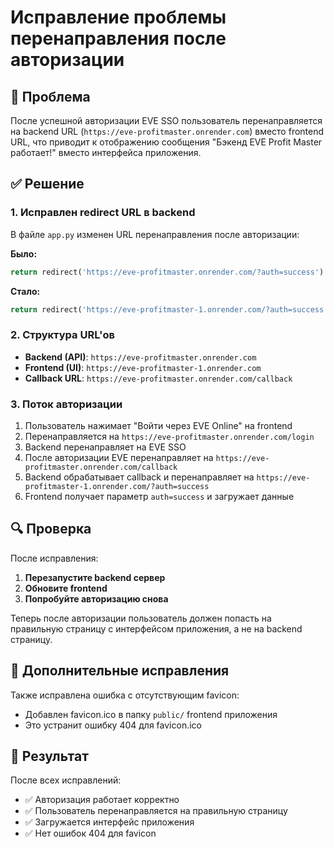 # Исправление проблемы перенаправления после авторизации

## 🚨 Проблема

После успешной авторизации EVE SSO пользователь перенаправляется на backend URL (`https://eve-profitmaster.onrender.com`) вместо frontend URL, что приводит к отображению сообщения "Бэкенд EVE Profit Master работает!" вместо интерфейса приложения.

## ✅ Решение

### 1. Исправлен redirect URL в backend

В файле `app.py` изменен URL перенаправления после авторизации:

**Было:**

```python
return redirect('https://eve-profitmaster.onrender.com/?auth=success')
```

**Стало:**

```python
return redirect('https://eve-profitmaster-1.onrender.com/?auth=success')
```

### 2. Структура URL'ов

- **Backend (API)**: `https://eve-profitmaster.onrender.com`
- **Frontend (UI)**: `https://eve-profitmaster-1.onrender.com`
- **Callback URL**: `https://eve-profitmaster.onrender.com/callback`

### 3. Поток авторизации

1. Пользователь нажимает "Войти через EVE Online" на frontend
2. Перенаправляется на `https://eve-profitmaster.onrender.com/login`
3. Backend перенаправляет на EVE SSO
4. После авторизации EVE перенаправляет на `https://eve-profitmaster.onrender.com/callback`
5. Backend обрабатывает callback и перенаправляет на `https://eve-profitmaster-1.onrender.com/?auth=success`
6. Frontend получает параметр `auth=success` и загружает данные

## 🔍 Проверка

После исправления:

1. **Перезапустите backend сервер**
2. **Обновите frontend**
3. **Попробуйте авторизацию снова**

Теперь после авторизации пользователь должен попасть на правильную страницу с интерфейсом приложения, а не на backend страницу.

## 📝 Дополнительные исправления

Также исправлена ошибка с отсутствующим favicon:

- Добавлен favicon.ico в папку `public/` frontend приложения
- Это устранит ошибку 404 для favicon.ico

## 🚀 Результат

После всех исправлений:

- ✅ Авторизация работает корректно
- ✅ Пользователь перенаправляется на правильную страницу
- ✅ Загружается интерфейс приложения
- ✅ Нет ошибок 404 для favicon
